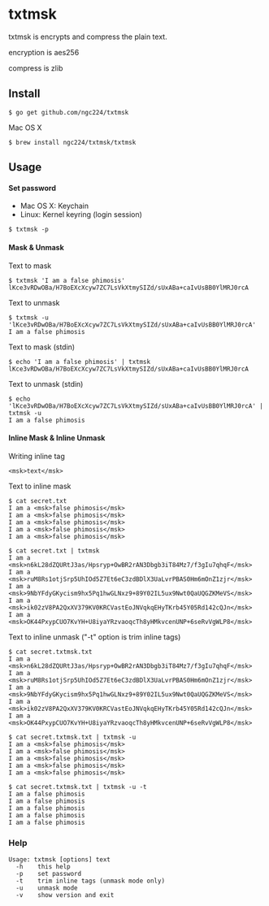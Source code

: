 # txtmsk
txtmsk is encrypts and compress the plain text.

encryption is aes256

compress is zlib

## Install
```
$ go get github.com/ngc224/txtmsk
```

Mac OS X
```
$ brew install ngc224/txtmsk/txtmsk
```

## Usage
#### Set password

- Mac OS X: Keychain
- Linux: Kernel keyring (login session)

```
$ txtmsk -p
```

#### Mask & Unmask

Text to mask
```
$ txtmsk 'I am a false phimosis'
lKce3vRDwOBa/H7BoEXcXcyw7ZC7LsVkXtmySIZd/sUxABa+caIvUsBB0YlMRJ0rcA
```

Text to unmask
```
$ txtmsk -u 'lKce3vRDwOBa/H7BoEXcXcyw7ZC7LsVkXtmySIZd/sUxABa+caIvUsBB0YlMRJ0rcA'
I am a false phimosis
```

Text to mask (stdin)
```
$ echo 'I am a false phimosis' | txtmsk
lKce3vRDwOBa/H7BoEXcXcyw7ZC7LsVkXtmySIZd/sUxABa+caIvUsBB0YlMRJ0rcA
```

Text to unmask (stdin)
```
$ echo 'lKce3vRDwOBa/H7BoEXcXcyw7ZC7LsVkXtmySIZd/sUxABa+caIvUsBB0YlMRJ0rcA' | txtmsk -u
I am a false phimosis
```

#### Inline Mask & Inline Unmask

Writing inline tag
```
<msk>text</msk>
```

Text to inline mask
```
$ cat secret.txt
I am a <msk>false phimosis</msk>
I am a <msk>false phimosis</msk>
I am a <msk>false phimosis</msk>
I am a <msk>false phimosis</msk>
I am a <msk>false phimosis</msk>

$ cat secret.txt | txtmsk
I am a <msk>n6kL28dZQURtJ3as/Hpsryp+OwBR2rAN3Dbgb3iT84Mz7/f3gIu7qhqF</msk>
I am a <msk>ruM8Rs1otjSrp5UhIOd5Z7Et6eC3zdBDlX3UaLvrPBAS0Hm6mOnZ1zjr</msk>
I am a <msk>9NbYFdyGKycism9hx5Pq1hwGLNxz9+89Y02IL5ux9Nwt0QaUQGZKMeVS</msk>
I am a <msk>ik02zV8PA2QxXV379KV0KRCVastEoJNVqkqEHyTKrb45Y05Rd142cQJn</msk>
I am a <msk>OK44PxypCUO7KvYH+U8iyaYRzvaoqcTh8yHMkvcenUNP+6seRvVgWLP8</msk>
```

Text to inline unmask ("-t" option is trim inline tags)
```
$ cat secret.txtmsk.txt
I am a <msk>n6kL28dZQURtJ3as/Hpsryp+OwBR2rAN3Dbgb3iT84Mz7/f3gIu7qhqF</msk>
I am a <msk>ruM8Rs1otjSrp5UhIOd5Z7Et6eC3zdBDlX3UaLvrPBAS0Hm6mOnZ1zjr</msk>
I am a <msk>9NbYFdyGKycism9hx5Pq1hwGLNxz9+89Y02IL5ux9Nwt0QaUQGZKMeVS</msk>
I am a <msk>ik02zV8PA2QxXV379KV0KRCVastEoJNVqkqEHyTKrb45Y05Rd142cQJn</msk>
I am a <msk>OK44PxypCUO7KvYH+U8iyaYRzvaoqcTh8yHMkvcenUNP+6seRvVgWLP8</msk>

$ cat secret.txtmsk.txt | txtmsk -u
I am a <msk>false phimosis</msk>
I am a <msk>false phimosis</msk>
I am a <msk>false phimosis</msk>
I am a <msk>false phimosis</msk>
I am a <msk>false phimosis</msk>

$ cat secret.txtmsk.txt | txtmsk -u -t
I am a false phimosis
I am a false phimosis
I am a false phimosis
I am a false phimosis
I am a false phimosis
```

### Help

```
Usage: txtmsk [options] text
  -h    this help
  -p    set password
  -t    trim inline tags (unmask mode only)
  -u    unmask mode
  -v    show version and exit
```